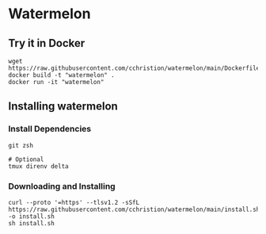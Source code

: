 # Watermelon

## Try it in Docker
```shell
wget https://raw.githubusercontent.com/cchristion/watermelon/main/Dockerfile
docker build -t "watermelon" .
docker run -it "watermelon"
```

## Installing watermelon

### Install Dependencies
```
git zsh
```
```
# Optional
tmux direnv delta
```

### Downloading and Installing
```shell
curl --proto '=https' --tlsv1.2 -sSfL https://raw.githubusercontent.com/cchristion/watermelon/main/install.sh -o install.sh
sh install.sh
```
